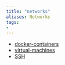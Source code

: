```yaml
---
title: "networks"
aliases: Networks
tags: 
- 
---
```


- [docker-containers](notes/docker-containers.md)
- [virtual-machines](notes/virtual-machines.md)
- [SSH](notes/ssh.md)
